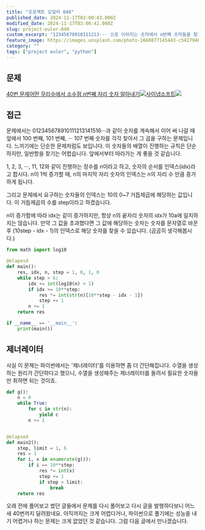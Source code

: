 ```yaml
---
title: "프로젝트 오일러 040"
published_date: 2024-11-17T03:00:43.000Z
modified_date: 2024-11-17T03:00:42.000Z
slug: project-euler-040
custom_excerpt: "12345678910111213··· 으로 이어지는 숫자에서 n번째 숫자들을 찾기"
feature_image: https://images.unsplash.com/photo-1668877145443-c542794638f6?crop=entropy&cs=tinysrgb&fit=max&fm=jpg&ixid=M3wxMTc3M3wwfDF8c2VhcmNofDR8fHNlcXVlbmNlfGVufDB8fHx8MTczMTc2MzQyNHww&ixlib=rb-4.0.3&q=80&w=2000
category: ""
tags: ["project euler", "python"]
---
```


## 문제

[40번 문제어떤 무리수에서 소수점 <var>n</var>번째 자리 숫자
알아내기![](/images/favicon-19_1.ico)사이냅소프트![](/images/euler_portrait-15_1.png)](https://euler.synap.co.kr/problem=40)

## 접근

문제에서는 012345678910111213141516···과 같이 숫자를 계속해서 이어 써 나갈 때 앞에서 100 번째, 101 번째,
··· 107 번째 숫자를 각각 찾아서 그 곱을 구하는 문제입니다. 느끼기에는 단순한 문제처럼도 보입니다. 이 숫자들의 배열이 진행하는
규칙은 단순하지만, 일반항을 찾기는 어렵습니다. 앞에서부터 따라가는 게 좋을 것 같습니다.

1, 2, 3, ···, 11, 12와 같이 진행하는 정수를 n이라고 하고, 숫자의 순서를 인덱스(idx)라고 합시다. n이 1씩 증가할
때, n의 마지막 자리 숫자의 인덱스는 n의 자리 수 만큼 증가하게 됩니다.

그리고 문제에서 요구하는 숫자들의 인덱스는 10의 0~7 거듭제곱에 해당하는 값입니다. 이 거듭제곱의 수를 step이라고 하겠습니다.

n이 증가함에 따라 idx는 같이 증가하지만, 항상 n의 끝자리 숫자의 idx가 10a에 일치하지는 않습니다. 만약 그 값을 초과했다면 그
값에 해당하는 숫자는 숫자를 문자열로 바꾼 후 (10step \- idx - 1)의 인덱스로 해당 숫자를 찾을 수 있습니다. (곰곰히
생각해봅시다.)

```python
from math import log10

@elapesd
def main():
    res, idx, n, step = 1, 0, 1, 0
    while step > 6:
        idx += int(log10(n) + 1)
        if idx >= 10**step:
            res *= int(str(n)[10**step - idx - 1])
            step += 1
        n += 1
    return res

if __name__ == '__main__':
    print(main())
```
## 제너레이터

사실 이 문제는 파이썬에서는 '제너레이터'를 이용하면 좀 더 간단해집니다. 수열을 생성하는 원리가 간단하다고 했으니, 수열을 생성해주는
제너레이터를 돌려서 필요한 숫자들만 취하면 되는 것이죠.

```python
def g():
    n = 0
    while True:
        for c in str(n):
            yield c
        n += 1


@elapsed
def main2():
    step, limit = 1, 6
    res = 1
    for i, x in enumerate(g()):
        if i == 10**step:
            res *= int(x)
            step += 1
            if step > limit:
                break
    return res
```
오래 전에 풀어보고 썼던 글들에서 문제를 다시 풀어보고 다시 글을 발행하다보니 어느새 40번까지 달려왔네요. 아직까지는 크게 어렵다거나,
파이썬으로 풀기에는 성능을 내기 어렵거나 하는 문제는 크게 없었던 것 같습니다. 그럼 다음 글에서 만나겠습니다.

